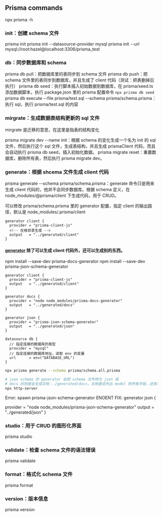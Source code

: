 ## Prisma commands

npx prisma -h

### init：创建 schema 文件

prisma init
prisma init --datasource-provider mysql
prisma init --url mysql://root:hazel@localhost:3306/prisma_test

### db：同步数据库和 schema

prisma db pull：把数据库里的表同步到 schema 文件
prisma db push：把 schema 文件里的表同步到数据库，并且生成了 client 代码（测试：把表删掉后执行）
prisma db seed：执行脚本插入初始数据到数据库，在 prisma/seed.ts 添加数据脚本，执行 package.json 里的 prisma 配置命令 `npx prisma db seed`
prisma db execute --file prisma/test.sql --schema prisma/schema.prisma：执行 sql，执行 prisma/test.sql 的内容

### mirgrate：生成数据表结构更新的 sql 文件

mirgrate 是迁移的意思，在这里是指表的结构变化

prisma migrate dev --name init：根据 schema 的变化生成一个名为 init 的 sql 文件，然后执行这个 sql 文件，生成表结构，并且生成 prismaClient 代码，而且会自动执行 prisma db seed，插入初始化数据。
prisma migrate reset：重置数据库，删除所有表，然后执行 prisma migrate dev。

### generate：根据 shcema 文件生成 client 代码

prisma generate --schema prisma/schema.prisma：generate 命令只是用来生成 client 代码的，他并不会同步数据库。根据 schema 定义，在 node_modules/@prisma/client 下生成代码，用于 CRUD。

可以修改 prisma/schema.prisma 里的 generator 配置，指定 client 的输出路径，默认是 node_modules/.prisma/client

```
generator client {
  provider = "prisma-client-js"
  <!-- 在根目录生成 -->
  output   = "../generated/client"
}
```

#### [generator](https://www.prisma.io/docs/orm/prisma-schema/overview/generators#community-generators) 除了可以生成 client 代码外，还可以生成别的东西。

npm install --save-dev prisma-docs-generator
npm install --save-dev prisma-json-schema-generator

```.prisma :schema.prisma 配置生成器
generator client {
  provider = "prisma-client-js"
  output   = "../generated/client"
}

generator docs {
  provider = "node node_modules/prisma-docs-generator"
  output   = "../generated/docs"
}

generator json {
  provider = "prisma-json-schema-generator"
  output   = "../generated/json"
}

datasource db {
  // 指定连接的数据库的类型
  provider = "mysql"
  // 指定连接的数据库地址，读取 env 的变量
  url      = env("DATABASE_URL")
}
```

```sh
npx prisma generate --schema prisma/schema.all.prisma

# json schema 的 generator 会把 schema 文件转为 json 版
# docs 的则是会生成文档：./generated/docs，文档里会列出 model 的所有字段，还有它的所有 CRUD 方法，每个方法的参数的类型等
npx http-server
```

Error: spawn prisma-json-schema-generator ENOENT
FIX: 
generator json {
  <!-- provider = "prisma-json-schema-generator" 调整为以下 -->
  provider = "node node_modules/prisma-json-schema-generator"
  output   = "../generated/json"
}

### studio：用于 CRUD 的图形化界面

prisma studio

### validate：检查 schema 文件的语法错误

prisma validate

### format：格式化 schema 文件

prisma format

### version：版本信息

prisma version
